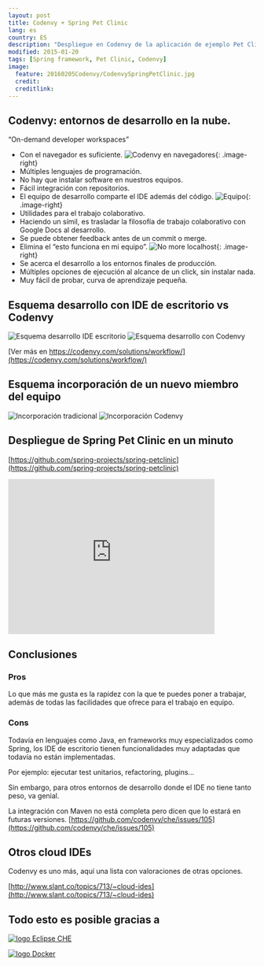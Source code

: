```yaml
---
layout: post
title: Codenvy + Spring Pet Clinic
lang: es
country: ES
description: "Despliegue en Codenvy de la aplicación de ejemplo Pet Clinic de Spring"
modified: 2015-01-20
tags: [Spring framework, Pet Clinic, Codenvy]
image:
  feature: 20160205Codenvy/CodenvySpringPetClinic.jpg
  credit: 
  creditlink: 
---
```



## Codenvy: entornos de desarrollo en la nube. 

“On-demand developer workspaces”

* Con el navegador es suficiente.
<img src="{{ site.url }}/images/20160205Codenvy/Free-Browser-Icons.png" alt="Codenvy en navegadores">{: .image-right}
* Múltiples lenguajes de programación.
* No hay que instalar software en nuestros equipos.
* Fácil integración con repositorios.
* El equipo de desarrollo comparte el IDE además del código. 
<img src="{{ site.url }}/images/20160205Codenvy/conference-icon.png" alt="Equipo">{: .image-right}
* Utilidades para el trabajo colaborativo.
* Haciendo un símil, es trasladar la filosofía de trabajo colaborativo con Google Docs al desarrollo. 
* Se puede obtener feedback antes de un commit o merge.
* Elimina el “esto funciona en mi equipo”.
<img src="{{ site.url }}/images/20160205Codenvy/noLocalhost.jpg" alt="No more localhost">{: .image-right}
* Se acerca el desarrollo a los entornos finales de producción.
* Múltiples opciones de ejecución al alcance de un click, sin instalar nada. 
* Muy fácil de probar, curva de aprendizaje pequeña.




## Esquema desarrollo con IDE de escritorio vs Codenvy
<img src="https://codenvy.com/images/img-workflow-today@2x.png" alt="Esquema desarrollo IDE escritorio">

<img src="https://codenvy.com/images/img-workflow-codenvy@2x.png" alt="Esquema desarrollo con Codenvy">

[Ver más en https://codenvy.com/solutions/workflow/](https://codenvy.com/solutions/workflow/)

## Esquema incorporación de un nuevo miembro del equipo
<img src="https://codenvy.com/images/img-bootstrap-today@2x.png" alt="Incorporación tradicional">

<img src="https://codenvy.com/images/img-bootstrap-codenvy@2x.png" alt="Incorporación Codenvy">




## Despliegue de Spring Pet Clinic en un minuto

[https://github.com/spring-projects/spring-petclinic](https://github.com/spring-projects/spring-petclinic)

<iframe width="420" height="315" src="https://www.youtube.com/embed/GcmePXS68_I" frameborder="0" allowfullscreen></iframe>


## Conclusiones

### Pros

Lo que más me gusta es la rapidez con la que te puedes poner a trabajar, además de todas las facilidades que ofrece para el trabajo en equipo.


### Cons

Todavía en lenguajes como Java, en frameworks muy especializados como Spring, los IDE de escritorio tienen funcionalidades muy adaptadas que todavía no están implementadas. 

Por ejemplo: ejecutar test unitarios, refactoring, plugins... 

Sin embargo, para otros entornos de desarrollo donde el IDE no tiene tanto peso, va genial.

La integración con Maven no está completa pero dicen que lo estará en futuras versiones.
[https://github.com/codenvy/che/issues/105](https://github.com/codenvy/che/issues/105)

## Otros cloud IDEs

Codenvy es uno más, aquí una lista con valoraciones de otras opciones.

[http://www.slant.co/topics/713/~cloud-ides](http://www.slant.co/topics/713/~cloud-ides)


## Todo esto es posible gracias a

[<img src="{{ site.url }}/images/20160205Codenvy/EclipseCHE.jpg" alt="logo Eclipse CHE">](https://eclipse.org/che/) 

[<img src="{{ site.url }}/images/20160205Codenvy/logoDocker.png" alt="logo Docker">](https://www.docker.com/) 




